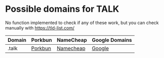 # Possible domains for TALK

No function implemented to check if any of these work, but you can check manually with https://tld-list.com/

| Domain | Porkbun | NameCheap | Google Domains |
|---|---|---|---|
| .talk | [Porkbun](https://porkbun.com/checkout/search?prb=e814663da1&tlds=&idnLanguage=&search=search&q=.talk) | [Namecheap](https://www.namecheap.com/domains/registration/results/?domain=.talk) | [Google](https://domains.google.com/registrar/search?searchTerm=.talk) |
